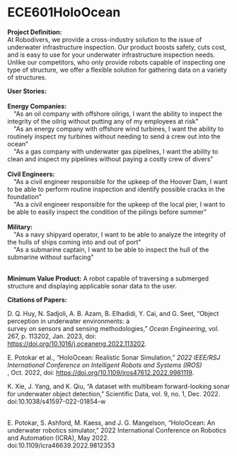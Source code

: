 # ECE601HoloOcean

**Project Definition:** <br/>
At Robodivers, we provide a cross-industry solution to the issue of underwater infrastructure inspection. Our product boosts safety, cuts cost, and is easy to use for your underwater infrastructure inspection needs. Unlike our competitors, who only provide robots capable of inspecting one type of structure, we offer a flexible solution for gathering data on a variety of structures.<br/>

**User Stories:** <br/><br/>
  **Energy Companies:** <br/>
    &emsp;"As an oil company with offshore oilrigs, I want the ability to inspect the integrity of the oilrig without putting any of my employees at risk"<br/>
    &emsp;"As an energy company with offshore wind turbines, I want the ability to routinely inspect my turbines without needing to send a crew out into the ocean"<br/>
    &emsp;"As a gas company with underwater gas pipelines, I want the ability to clean and inspect my pipelines without paying a costly crew of divers"<br/><br/>
  **Civil Engineers:** <br/>
    &emsp;"As a civil engineer responsible for the upkeep of the Hoover Dam, I want to be able to perform routine inspection and identify possible cracks in the foundation"<br/>
    &emsp;"As a civil engineer responsible for the upkeep of the local pier, I want to be able to easily inspect the condition of the pilings before summer"<br/><br/>
  **Military:** <br/>
    &emsp;"As a navy shipyard operator, I want to be able to analyze the integrity of the hulls of ships coming into and out of port"<br/>
    &emsp;"As a submarine captain, I want to be able to inspect the hull of the submarine without surfacing"<br/><br/>

**Minimum Value Product:** A robot capable of traversing a submerged structure and displaying applicable sonar data to the user.<br/>

**Citations of Papers:** <br/>

D. Q. Huy, N. Sadjoli, A. B. Azam, B. Elhadidi, Y. Cai, and G. Seet, “Object perception in underwater environments: a <br/> survey on sensors and sensing methodologies,” *Ocean Engineering*, vol. 267, p. 113202, Jan. 2023, doi: <br/> https://doi.org/10.1016/j.oceaneng.2022.113202. <br/>

E. Potokar et al., “HoloOcean: Realistic Sonar Simulation,” *2022 IEEE/RSJ International Conference on Intelligent Robots and Systems (IROS)* <br/>, Oct. 2022, doi: https://doi.org/10.1109/iros47612.2022.9981119. <br/>

K. Xie, J. Yang, and K. Qiu, “A dataset with multibeam forward-looking sonar for underwater object detection,” Scientific Data, vol. 9, no. 1, Dec. 2022. 
<br/>doi:10.1038/s41597-022-01854-w <br/>
<br/>

E. Potokar, S. Ashford, M. Kaess, and J. G. Mangelson, “HoloOcean: An underwater robotics simulator,” 2022 International Conference on Robotics and Automation (ICRA), May 2022. 
<br/> doi:10.1109/icra46639.2022.9812353 <br/>


